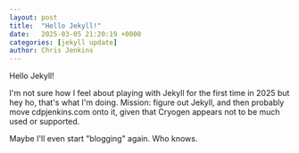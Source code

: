 ```yaml
---
layout: post
title:  "Hello Jekyll!"
date:   2025-03-05 21:20:19 +0000
categories: [jekyll update]
author: Chris Jenkins
---
```

Hello Jekyll!

I'm not sure how I feel about playing with Jekyll for the first time in 2025 but hey ho, that's what I'm doing. Mission:
figure out Jekyll, and then probably move cdpjenkins.com onto it, given that Cryogen appears not to be much used or
supported.

Maybe I'll even start "blogging" again. Who knows.
